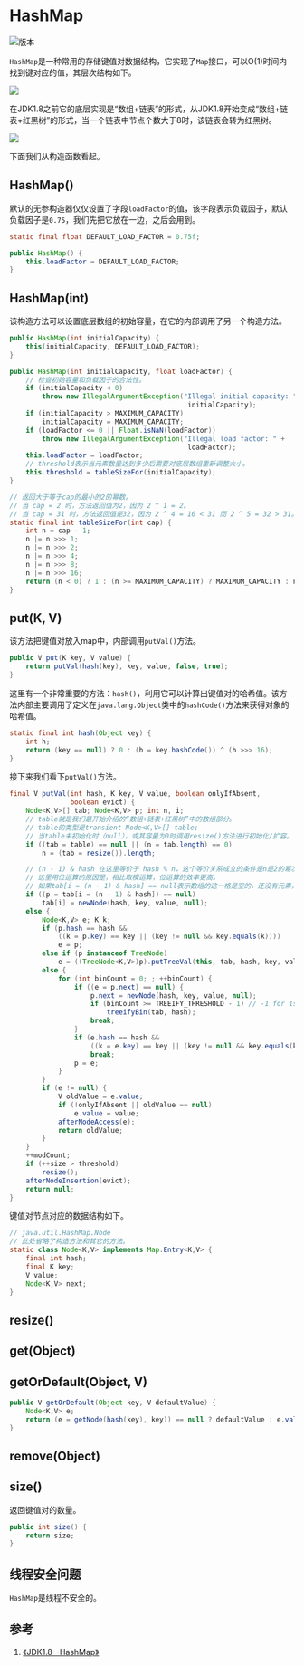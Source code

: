 # HashMap

![版本](https://img.shields.io/badge/java-10-red.svg)

`HashMap`是一种常用的存储键值对数据结构，它实现了`Map`接口，可以O(1)时间内找到键对应的值，其层次结构如下。

![](resources/hashmap_1.png)

在JDK1.8之前它的底层实现是“数组+链表”的形式，从JDK1.8开始变成“数组+链表+红黑树”的形式，当一个链表中节点个数大于8时，该链表会转为红黑树。

![](resources/hashmap_2.png)

下面我们从构造函数看起。

## HashMap()

默认的无参构造器仅仅设置了字段`loadFactor`的值，该字段表示负载因子，默认负载因子是`0.75`，我们先把它放在一边，之后会用到。

```java
static final float DEFAULT_LOAD_FACTOR = 0.75f;

public HashMap() {
    this.loadFactor = DEFAULT_LOAD_FACTOR;
}
```

## HashMap(int)

该构造方法可以设置底层数组的初始容量，在它的内部调用了另一个构造方法。

```java
public HashMap(int initialCapacity) {
    this(initialCapacity, DEFAULT_LOAD_FACTOR);
}

public HashMap(int initialCapacity, float loadFactor) {
    // 检查初始容量和负载因子的合法性。
    if (initialCapacity < 0)
        throw new IllegalArgumentException("Illegal initial capacity: " +
                                            initialCapacity);
    if (initialCapacity > MAXIMUM_CAPACITY)
        initialCapacity = MAXIMUM_CAPACITY;
    if (loadFactor <= 0 || Float.isNaN(loadFactor))
        throw new IllegalArgumentException("Illegal load factor: " +
                                            loadFactor);
    this.loadFactor = loadFactor;
    // threshold表示当元素数量达到多少后需要对底层数组重新调整大小。
    this.threshold = tableSizeFor(initialCapacity);
}

// 返回大于等于cap的最小的2的幂数。
// 当 cap = 2 时，方法返回值为2，因为 2 ^ 1 = 2。
// 当 cap = 31 时，方法返回值是32，因为 2 ^ 4 = 16 < 31 而 2 ^ 5 = 32 > 31。
static final int tableSizeFor(int cap) {
    int n = cap - 1;
    n |= n >>> 1;
    n |= n >>> 2;
    n |= n >>> 4;
    n |= n >>> 8;
    n |= n >>> 16;
    return (n < 0) ? 1 : (n >= MAXIMUM_CAPACITY) ? MAXIMUM_CAPACITY : n + 1;
}
```

## put(K, V)

该方法把键值对放入map中，内部调用`putVal()`方法。

```java
public V put(K key, V value) {
    return putVal(hash(key), key, value, false, true);
}
```

这里有一个非常重要的方法：`hash()`，利用它可以计算出键值对的哈希值。该方法内部主要调用了定义在`java.lang.Object`类中的`hashCode()`方法来获得对象的哈希值。

```java
static final int hash(Object key) {
    int h;
    return (key == null) ? 0 : (h = key.hashCode()) ^ (h >>> 16);
}
```

接下来我们看下`putVal()`方法。

```java
final V putVal(int hash, K key, V value, boolean onlyIfAbsent,
               boolean evict) {
    Node<K,V>[] tab; Node<K,V> p; int n, i;
    // table就是我们最开始介绍的“数组+链表+红黑树”中的数组部分。
    // table的类型是transient Node<K,V>[] table;
    // 当table未初始化时（null），或其容量为0时调用resize()方法进行初始化/扩容。
    if ((tab = table) == null || (n = tab.length) == 0)
        n = (tab = resize()).length;

    // (n - 1) & hash 在这里等价于 hash % n，这个等价关系成立的条件是n是2的幂次，在HashMap的各个函数中都遵循这个要求，因此可以满足。
    // 这里用位运算的原因是，相比取模运算，位运算的效率更高。
    // 如果tab[i = (n - 1) & hash] == null表示数组的这一格是空的，还没有元素，那么就创建新的键值对节点。
    if ((p = tab[i = (n - 1) & hash]) == null)
        tab[i] = newNode(hash, key, value, null);
    else {
        Node<K,V> e; K k;
        if (p.hash == hash &&
            ((k = p.key) == key || (key != null && key.equals(k))))
            e = p;
        else if (p instanceof TreeNode)
            e = ((TreeNode<K,V>)p).putTreeVal(this, tab, hash, key, value);
        else {
            for (int binCount = 0; ; ++binCount) {
                if ((e = p.next) == null) {
                    p.next = newNode(hash, key, value, null);
                    if (binCount >= TREEIFY_THRESHOLD - 1) // -1 for 1st
                        treeifyBin(tab, hash);
                    break;
                }
                if (e.hash == hash &&
                    ((k = e.key) == key || (key != null && key.equals(k))))
                    break;
                p = e;
            }
        }
        if (e != null) {
            V oldValue = e.value;
            if (!onlyIfAbsent || oldValue == null)
                e.value = value;
            afterNodeAccess(e);
            return oldValue;
        }
    }
    ++modCount;
    if (++size > threshold)
        resize();
    afterNodeInsertion(evict);
    return null;
}
```

键值对节点对应的数据结构如下。

```java
// java.util.HashMap.Node
// 此处省略了构造方法和其它的方法。
static class Node<K,V> implements Map.Entry<K,V> {
    final int hash;
    final K key;
    V value;
    Node<K,V> next;
}
```

## resize()

## get(Object)

## getOrDefault(Object, V)

```java
public V getOrDefault(Object key, V defaultValue) {
    Node<K,V> e;
    return (e = getNode(hash(key), key)) == null ? defaultValue : e.value;
}
```

## remove(Object)

## size()

返回键值对的数量。

```java
public int size() {
    return size;
}
```

## 线程安全问题

`HashMap`是线程不安全的。

## 参考

1. [《JDK1.8--HashMap》](https://www.jianshu.com/p/3287cd3cec4b)
